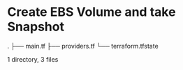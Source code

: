 # Create EBS Volume and take Snapshot

.
├── main.tf
├── providers.tf
└── terraform.tfstate

1 directory, 3 files

